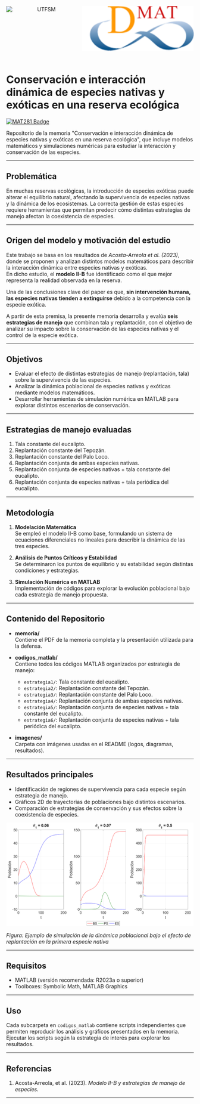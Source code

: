 <header>
<img src="https://upload.wikimedia.org/wikipedia/commons/4/47/Logo_UTFSM.png" width=200 alt="UTFSM" align="left"/>
<img src="./imagenes/dmat.png" width= 300 alt="DMAT" align="right"/>
</header>

</br></br></br></br></br>

# Conservación e interacción dinámica de especies nativas y exóticas en una reserva ecológica


[![MAT281 Badge](https://img.shields.io/badge/Proyecto-Memoria-green)](#)

Repositorio de la memoria "Conservación e interacción dinámica de especies nativas y exóticas en una reserva ecológica", que incluye modelos matemáticos y simulaciones numéricas para estudiar la interacción y conservación de las especies.

---

## Problemática

En muchas reservas ecológicas, la introducción de especies exóticas puede alterar el equilibrio natural, afectando la supervivencia de especies nativas y la dinámica de los ecosistemas. La correcta gestión de estas especies requiere herramientas que permitan predecir cómo distintas estrategias de manejo afectan la coexistencia de especies.

---

## Origen del modelo y motivación del estudio

Este trabajo se basa en los resultados de *Acosta-Arreola et al. (2023)*, donde se proponen y analizan distintos modelos matemáticos para describir la interacción dinámica entre especies nativas y exóticas.  
En dicho estudio, el **modelo II-B** fue identificado como el que mejor representa la realidad observada en la reserva.  

Una de las conclusiones clave del paper es que, **sin intervención humana, las especies nativas tienden a extinguirse** debido a la competencia con la especie exótica.  

A partir de esta premisa, la presente memoria desarrolla y evalúa **seis estrategias de manejo** que combinan tala y replantación, con el objetivo de analizar su impacto sobre la conservación de las especies nativas y el control de la especie exótica.

---


## Objetivos
  
- Evaluar el efecto de distintas estrategias de manejo (replantación, tala) sobre la supervivencia de las especies.
- Analizar la dinámica poblacional de especies nativas y exóticas mediante modelos matemáticos.
- Desarrollar herramientas de simulación numérica en MATLAB para explorar distintos escenarios de conservación.

---

## Estrategias de manejo evaluadas

1. Tala constante del eucalipto.
2. Replantación constante del Tepozán.
3. Replantación constante del Palo Loco.
4. Replantación conjunta de ambas especies nativas.
5. Replantación conjunta de especies nativas + tala constante del eucalipto.
6. Replantación conjunta de especies nativas + tala periódica del eucalipto.

---

## Metodología

1. **Modelación Matemática**  
   Se empleó el modelo II-B como base, formulando un sistema de ecuaciones diferenciales no lineales para describir la dinámica de las tres especies.

2. **Análisis de Puntos Críticos y Estabilidad**  
   Se determinaron los puntos de equilibrio y su estabilidad según distintas condiciones y estrategias.

3. **Simulación Numérica en MATLAB**  
  Implementación de códigos para explorar la evolución poblacional bajo cada estrategia de manejo propuesta.

---

## Contenido del Repositorio

- **memoria/**  
  Contiene el PDF de la memoria completa y la presentación utilizada para la defensa.  

- **codigos_matlab/**  
  Contiene todos los códigos MATLAB organizados por estrategia de manejo:
  - `estrategia1/`: Tala constante del eucalipto.
  - `estrategia2/`: Replantación constante del Tepozán.
  - `estrategia3/`: Replantación constante del Palo Loco.
  - `estrategia4/`: Replantación conjunta de ambas especies nativas.
  - `estrategia5/`: Replantación conjunta de especies nativas + tala constante del eucalipto.
  - `estrategia6/`: Replantación conjunta de especies nativas + tala periódica del eucalipto.

- **imagenes/**  
  Carpeta con imágenes usadas en el README (logos, diagramas, resultados).

---

## Resultados principales

- Identificación de regiones de supervivencia para cada especie según estrategia de manejo.  
- Gráficos 2D de trayectorias de poblaciones bajo distintos escenarios.  
- Comparación de estrategias de conservación y sus efectos sobre la coexistencia de especies.

![Resultados ejemplo](./imagenes/simulacion_ejemplo.png)  

*Figura: Ejemplo de simulación de la dinámica poblacional bajo el efecto de replantación en la primera especie nativa*

---

## Requisitos

- MATLAB (versión recomendada: R2023a o superior)  
- Toolboxes: Symbolic Math, MATLAB Graphics  

---

## Uso

Cada subcarpeta en `codigos_matlab` contiene scripts independientes que permiten reproducir los análisis y gráficos presentados en la memoria. Ejecutar los scripts según la estrategia de interés para explorar los resultados.

---

## Referencias

1. Acosta-Arreola, et al. (2023). *Modelo II-B y estrategias de manejo de especies.*  

---

